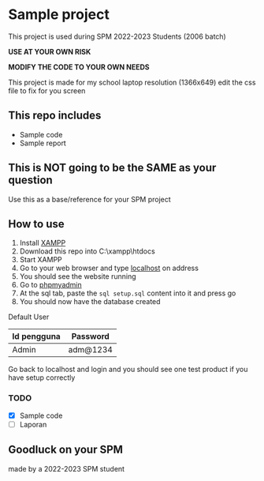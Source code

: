 # Sample project
This project is used during SPM 2022-2023 Students (2006 batch)

**USE AT YOUR OWN RISK**

**MODIFY THE CODE TO YOUR OWN NEEDS**

This project is made for my school laptop resolution (1366x649) edit the css file to fix for you screen

## This repo includes
 - Sample code
 - Sample report

## This is NOT going to be the SAME as your question 
Use this as a base/reference for your SPM project 

## How to use

 1. Install [XAMPP](https://www.apachefriends.org/)
 2. Download this repo into C:\xampp\htdocs
 3. Start XAMPP
 4. Go to your web browser and type [localhost](http://localhost) on address
 5. You should see the website running
 6. Go to [phpmyadmin](http://localhost/phpmyadmin)
 7. At the sql tab, paste the `sql setup.sql` content into it and press go
 8. You should now have the database created
 
 Default User
 
|Id pengguna|Password  |
|--|--|
| Admin | adm@1234 |

Go back to localhost and login and you should see one test product if you have setup correctly


### TODO

 - [x] Sample code
 - [ ] Laporan 

## Goodluck on your SPM

made by a 2022-2023 SPM student


